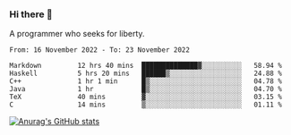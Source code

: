 ### Hi there 👋

<!--
**shejialuo/shejialuo** is a ✨ _special_ ✨ repository because its `README.md` (this file) appears on your GitHub profile.

Here are some ideas to get you started:

- 🔭 I’m currently working on ...
- 🌱 I’m currently learning ...
- 👯 I’m looking to collaborate on ...
- 🤔 I’m looking for help with ...
- 💬 Ask me about ...
- 📫 How to reach me: ...
- 😄 Pronouns: ...
- ⚡ Fun fact: ...
-->

A programmer who seeks for liberty.

<!--START_SECTION:waka-->

```text
From: 16 November 2022 - To: 23 November 2022

Markdown         12 hrs 40 mins  ██████████████▓░░░░░░░░░░   58.94 %
Haskell          5 hrs 20 mins   ██████▒░░░░░░░░░░░░░░░░░░   24.88 %
C++              1 hr 1 min      █▒░░░░░░░░░░░░░░░░░░░░░░░   04.78 %
Java             1 hr            █▒░░░░░░░░░░░░░░░░░░░░░░░   04.70 %
TeX              40 mins         ▓░░░░░░░░░░░░░░░░░░░░░░░░   03.15 %
C                14 mins         ▒░░░░░░░░░░░░░░░░░░░░░░░░   01.11 %
```

<!--END_SECTION:waka-->

[![Anurag's GitHub stats](https://github-readme-stats.vercel.app/api?username=shejialuo&show_icons=true&theme=dracula)](https://github.com/anuraghazra/github-readme-stats)

